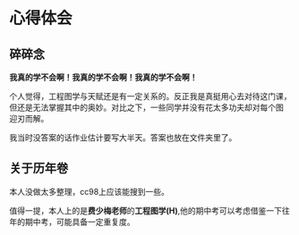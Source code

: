 # 心得体会

## 碎碎念
**我真的学不会啊！我真的学不会啊！我真的学不会啊！**

个人觉得，工程图学与天赋还是有一定关系的。反正我是真挺用心去对待这门课，但还是无法掌握其中的奥妙。对比之下，一些同学并没有花太多功夫却对每个图
迎刃而解。

我当时没答案的话作业估计要写大半天。答案也放在文件夹里了。

## 关于历年卷
本人没做太多整理，cc98上应该能搜到一些。

值得一提，本人上的是**费少梅老师**的**工程图学(H)**,他的期中考可以考虑借鉴一下往年的期中考，可能具备一定重复度。
